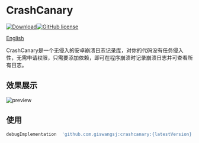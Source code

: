 # CrashCanary

[![Download](https://api.bintray.com/packages/guxiaonian/crashcanary/crashcanary/images/download.svg)](https://bintray.com/guxiaonian/crashcanary/crashcanary/_latestVersion)[![GitHub license](https://img.shields.io/github/license/guxiaonian/CrashCanary.svg)](http://www.apache.org/licenses/LICENSE-2.0)

[English](./README_EN.md)

CrashCanary是一个无侵入的安卓崩溃日志记录库，对你的代码没有任务侵入性，无需申请权限，只需要添加依赖，即可在程序崩溃时记录崩溃日志并可查看所有日志。

## 效果展示

![preview]()

## 使用

```groovy
debugImplementation  'github.com.giswangsj:crashcanary:{latestVersion}'
```

